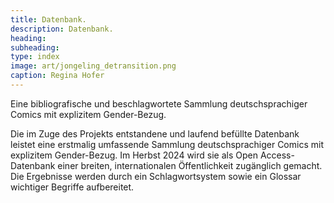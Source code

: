 ```yaml
---
title: Datenbank.
description: Datenbank.
heading:
subheading:
type: index
image: art/jongeling_detransition.png
caption: Regina Hofer
---
```


Eine bibliografische und beschlagwortete Sammlung deutschsprachiger Comics mit explizitem Gender-Bezug.

<!--more-->

Die im Zuge des Projekts entstandene und laufend befüllte Datenbank leistet eine erstmalig umfassende Sammlung deutschsprachiger Comics mit explizitem Gender-Bezug. Im Herbst 2024 wird sie als Open Access-Datenbank einer breiten, internationalen Öffentlichkeit zugänglich gemacht. Die Ergebnisse werden durch  ein Schlagwortsystem sowie ein Glossar wichtiger Begriffe aufbereitet.
